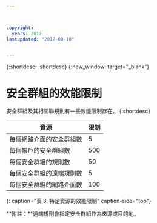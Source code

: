 ```yaml
---



copyright:
  years: 2017
lastupdated: "2017-08-10"


---
```


{:shortdesc: .shortdesc}
{:new_window: target="_blank"}

# 安全群組的效能限制

安全群組及其相關聯規則有一些效能限制存在。
{:shortdesc}

|資源|限制|
| --------------------------------------------------------- | --------------------------------------------------- |
|每個網路介面的安全群組數|5                                                   |
|每個帳戶的安全群組數|500                                                 |
|每個安全群組的規則數|50                                                  |
|每個安全群組的遠端規則數|5                                                   |
|每個安全群組的網路介面數|100                                                 | 
{: caption="表 3. 特定資源的效能限制" caption-side="top"} 

**附註：**遠端規則會指定安全群組作為來源或目的地。
